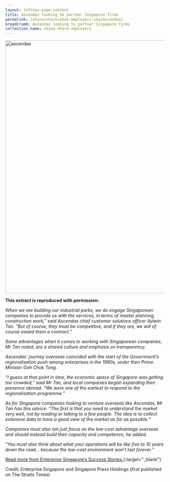 ```yaml
---
layout: leftnav-page-content
title: Ascendas looking to partner Singapore firms
permalink: /china/share/what-employers-say/ascendas/
breadcrumb: Ascendas looking to partner Singapore firms
collection_name: china-share-employers
---
```


<img src="\images\china-employers\ascendas.jpg" alt="ascendas" style="width:800px;" />

**This extract is reproduced with permission:**

*When we are building our industrial parks, we do engage Singaporean companies to provide us with the services, in terms of master planning, construction work,” said Ascendas chief customer solutions officer Aylwin Tan. “But of course, they must be competitive, and if they are, we will of course award them a contract.”*

*Some advantages when it comes to working with Singaporean companies, Mr Tan noted, are a shared culture and emphasis on transparency.*

*Ascendas’ journey overseas coincided with the start of the Government’s regionalisation push among enterprises in the 1990s, under then Prime Minister Goh Chok Tong.*

*“I guess at that point in time, the economic space of Singapore was getting too crowded,” said Mr Tan, and local companies began expanding their presence abroad. “We were one of the earliest to respond to the regionalisation programme.”*

*As for Singapore companies looking to venture overseas like Ascendas, Mr Tan has this advice: “The first is that you need to understand the market very well, not by reading or talking to a few people. The idea is to collect extensive data to have a good view of the market as far as possible.”*

*Companies must also not just focus on the low-cost advantage overseas and should instead build their capacity and competence, he added.*

*“You must also think about what your operations will be like five to 10 years down the road… because the low-cost environment won’t last forever.”*

[Read more from Enterprise Singapore’s Success Stories.](https://ie.enterprisesg.gov.sg/Venture-Overseas/Browse-By-Market/Asia-Pacific/China/Success-Stories/cs/Success-Stories/Ascendas-looking-to-partner-Singapore-firms){:target="_blank"}

Credit: Enterprise Singapore and Singapore Press Holdings (first published on The Straits Times)